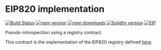 # EIP820 implementation
[![Build Status](https://travis-ci.org/jbaylina/eip820.svg?branch=master)](https://travis-ci.org/jbaylina/eip820)
[![npm version](https://img.shields.io/npm/v/eip820.svg?style=flat-square&maxAge=3600)](https://www.npmjs.com/package/eip820)
[![npm downloads](https://img.shields.io/npm/dt/eip820.svg?style=flat-square&maxAge=3600)](https://www.npmjs.com/package/eip820)
[![Solidity version](https://img.shields.io/badge/Solidity-v0.4.24-ff69b4.svg?style=flat-square&maxAge=3600)](https://solidity.readthedocs.io/en/v0.4.24/installing-solidity.html)
[![EIP](https://img.shields.io/badge/EIP-820-lightgrey.svg?style=flat-square&maxAge=3600)](https://eips.ethereum.org/EIPS/eip-820)

Pseudo-introspection using a registry contract.

This contract is the implementation of the EIP820 registry defined [here](https://eips.ethereum.org/EIPS/eip-820).
